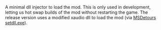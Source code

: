 A minimal dll injector to load the mod. This is only used in development, letting us hot swap builds of the mod without restarting the game. The release version uses a modified xaudio dll to load the mod (via [MSDetours setdll.exe](https://github.com/microsoft/Detours/wiki/SampleSetdll)).
